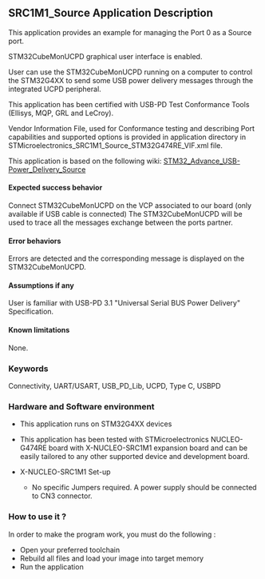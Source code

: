 
## <b>SRC1M1_Source Application Description</b>

This application provides an example for managing the Port 0 as a Source port.

STM32CubeMonUCPD graphical user interface is enabled.

User can use the STM32CubeMonUCPD running on a computer to control the STM32G4XX to send some USB power delivery messages through the integrated UCPD peripheral.

This application has been certified with USB-PD Test Conformance Tools (Ellisys, MQP, GRL and LeCroy).

Vendor Information File, used for Conformance testing and describing Port capabilities and supported options is provided in application directory in STMicroelectronics_SRC1M1_Source_STM32G474RE_VIF.xml file.

This application is based on the following wiki: [STM32_Advance_USB-Power_Delivery_Source](https://wiki.st.com/stm32mcu/wiki/STM32StepByStep:STM32_Advance_USB-Power_Delivery_Source)

####  <b>Expected success behavior</b>
Connect STM32CubeMonUCPD on the VCP associated to our board (only available if USB cable is connected)
The STM32CubeMonUCPD will be used to trace all the messages exchange between the ports partner.

#### <b>Error behaviors</b>
Errors are detected and the corresponding message is displayed on the STM32CubeMonUCPD.

#### <b>Assumptions if any</b>
User is familiar with USB-PD 3.1 "Universal Serial BUS Power Delivery" Specification.

#### <b>Known limitations</b>
None.

### <b>Keywords</b>

Connectivity, UART/USART, USB_PD_Lib, UCPD, Type C, USBPD

### <b>Hardware and Software environment</b>

  - This application runs on STM32G4XX devices
  - This application has been tested with STMicroelectronics NUCLEO-G474RE board with X-NUCLEO-SRC1M1 expansion board
    and can be easily tailored to any other supported device and development board.

- X-NUCLEO-SRC1M1 Set-up
    - No specific Jumpers required. A power supply should be connected to CN3 connector.
	
### <b>How to use it ?</b>

In order to make the program work, you must do the following :

 - Open your preferred toolchain
 - Rebuild all files and load your image into target memory
 - Run the application

